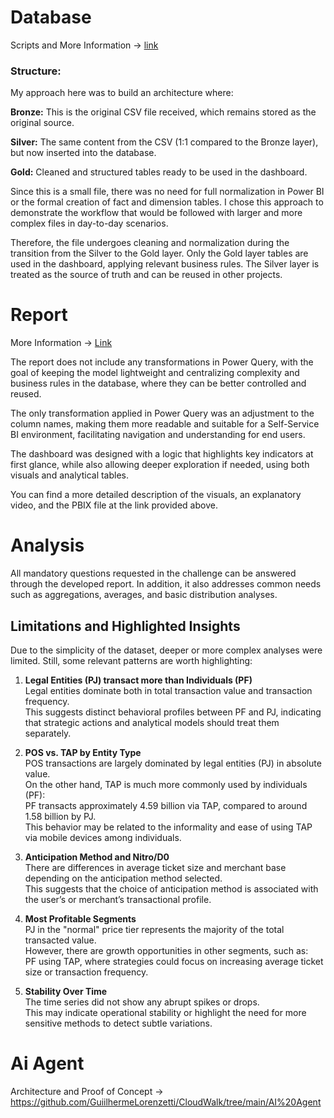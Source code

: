 # Database  

Scripts and More Information -> [link ](https://github.com/GuiilhermeLorenzetti/CloudWalk/tree/main/Database)

### Structure:

My approach here was to build an architecture where:

**Bronze:** This is the original CSV file received, which remains stored as the original source.

**Silver:** The same content from the CSV (1:1 compared to the Bronze layer), but now inserted into the database.

**Gold:** Cleaned and structured tables ready to be used in the dashboard.

Since this is a small file, there was no need for full normalization in Power BI or the formal creation of fact and dimension tables. I chose this approach to demonstrate the workflow that would be followed with larger and more complex files in day-to-day scenarios.

Therefore, the file undergoes cleaning and normalization during the transition from the Silver to the Gold layer. Only the Gold layer tables are used in the dashboard, applying relevant business rules. The Silver layer is treated as the source of truth and can be reused in other projects.


# Report

More Information -> [Link](https://github.com/GuiilhermeLorenzetti/CloudWalk/tree/main/Report)

The report does not include any transformations in Power Query, with the goal of keeping the model lightweight and centralizing complexity and business rules in the database, where they can be better controlled and reused.

The only transformation applied in Power Query was an adjustment to the column names, making them more readable and suitable for a Self-Service BI environment, facilitating navigation and understanding for end users.

The dashboard was designed with a logic that highlights key indicators at first glance, while also allowing deeper exploration if needed, using both visuals and analytical tables.

You can find a more detailed description of the visuals, an explanatory video, and the PBIX file at the link provided above.

# Analysis

All mandatory questions requested in the challenge can be answered through the developed report. In addition, it also addresses common needs such as aggregations, averages, and basic distribution analyses.

## Limitations and Highlighted Insights

Due to the simplicity of the dataset, deeper or more complex analyses were limited. Still, some relevant patterns are worth highlighting:

1. **Legal Entities (PJ) transact more than Individuals (PF)**  
Legal entities dominate both in total transaction value and transaction frequency.  
This suggests distinct behavioral profiles between PF and PJ, indicating that strategic actions and analytical models should treat them separately.

2. **POS vs. TAP by Entity Type**  
POS transactions are largely dominated by legal entities (PJ) in absolute value.  
On the other hand, TAP is much more commonly used by individuals (PF):  
PF transacts approximately 4.59 billion via TAP, compared to around 1.58 billion by PJ.  
This behavior may be related to the informality and ease of using TAP via mobile devices among individuals.

3. **Anticipation Method and Nitro/D0**  
There are differences in average ticket size and merchant base depending on the anticipation method selected.  
This suggests that the choice of anticipation method is associated with the user’s or merchant’s transactional profile.

4. **Most Profitable Segments**  
PJ in the "normal" price tier represents the majority of the total transacted value.  
However, there are growth opportunities in other segments, such as:  
PF using TAP, where strategies could focus on increasing average ticket size or transaction frequency.

5. **Stability Over Time**  
The time series did not show any abrupt spikes or drops.  
This may indicate operational stability or highlight the need for more sensitive methods to detect subtle variations.

# Ai Agent 

Architecture and Proof of Concept -> https://github.com/GuiilhermeLorenzetti/CloudWalk/tree/main/AI%20Agent


